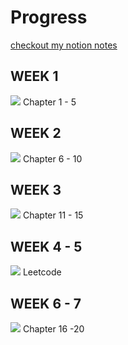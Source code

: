 # Progress

[checkout my notion notes](https://equatorial-tax-a2a.notion.site/DSA-Mastery-in-7-Weeks-92f4fde7da6d4030a9f81998c9185aec)

## WEEK 1
![](https://geps.dev/progress/100) Chapter 1 - 5 

## WEEK 2
![](https://geps.dev/progress/100) Chapter 6 - 10

## WEEK 3
![](https://geps.dev/progress/0) Chapter 11 - 15

## WEEK 4 - 5
![](https://geps.dev/progress/0) Leetcode

## WEEK 6 - 7
![](https://geps.dev/progress/0) Chapter 16 -20
